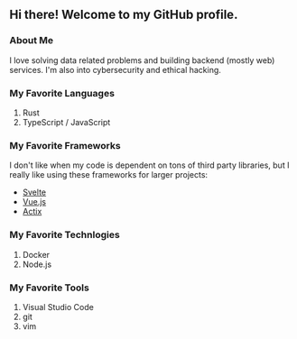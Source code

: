 ## Hi there! Welcome to my GitHub profile.

### About Me

I love solving data related problems and building backend (mostly web) services. I'm also into cybersecurity and ethical hacking.

### My Favorite Languages

1. Rust
2. TypeScript / JavaScript

### My Favorite Frameworks

I don't like when my code is dependent on tons of third party libraries, but I really like using these frameworks for larger projects:

- [Svelte](https://svelte.dev)
- [Vue.js](https://vuejs.org)
- [Actix](https://actix.rs)

### My Favorite Technlogies

1. Docker
2. Node.js

### My Favorite Tools

1. Visual Studio Code
2. git
3. vim
